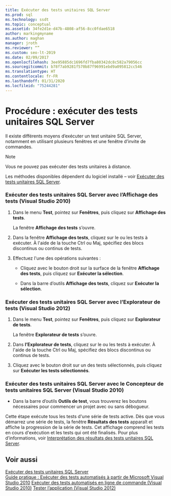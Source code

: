 ```yaml
---
title: Exécuter des tests unitaires SQL Server
ms.prod: sql
ms.technology: ssdt
ms.topic: conceptual
ms.assetid: 34fe2d1e-d47b-4808-af56-8cc0fdae6518
author: markingmyname
ms.author: maghan
manager: jroth
ms.reviewer: “”
ms.custom: seo-lt-2019
ms.date: 02/09/2017
ms.openlocfilehash: 3ee95885dc1696fd7fba80342dc8c582a79056cc
ms.sourcegitcommit: b78f7ab9281f570b87f96991ebd9a095812cc546
ms.translationtype: HT
ms.contentlocale: fr-FR
ms.lasthandoff: 01/31/2020
ms.locfileid: "75244281"
---
```

# <a name="how-to-run-sql-server-unit-tests"></a>Procédure : exécuter des tests unitaires SQL Server

Il existe différents moyens d’exécuter un test unitaire SQL Server, notamment en utilisant plusieurs fenêtres et une fenêtre d’invite de commandes.  
  
> [!NOTE]  
> Vous ne pouvez pas exécuter des tests unitaires à distance.  
  
Les méthodes disponibles dépendent du logiciel installé – voir [Exécuter des tests unitaires SQL Server](../ssdt/running-sql-server-unit-tests.md).  
  
### <a name="to-run-sql-server-unit-tests-using-test-view-visual-studio-2010"></a>Exécuter des tests unitaires SQL Server avec l’Affichage des tests (Visual Studio 2010)  
  
1.  Dans le menu **Test**, pointez sur **Fenêtres**, puis cliquez sur **Affichage des tests**.  
  
    La fenêtre **Affichage des tests** s’ouvre.  
  
2.  Dans la fenêtre **Affichage des tests**, cliquez sur le ou les tests à exécuter. À l'aide de la touche Ctrl ou Maj, spécifiez des blocs discontinus ou continus de tests.  
  
3.  Effectuez l'une des opérations suivantes :  
  
    -   Cliquez avec le bouton droit sur la surface de la fenêtre **Affichage des tests**, puis cliquez sur **Exécuter la sélection**.  
  
    -   Dans la barre d’outils **Affichage des tests**, cliquez sur **Exécuter la sélection**.  
  
### <a name="to-run-sql-server-unit-tests-using-test-explorer-visual-studio-2012"></a>Exécuter des tests unitaires SQL Server avec l’Explorateur de tests (Visual Studio 2012)  
  
1.  Dans le menu **Test**, pointez sur **Fenêtres**, puis cliquez sur **Explorateur de tests**.  
  
    La fenêtre **Explorateur de tests** s’ouvre.  
  
2.  Dans **l’Explorateur de tests**, cliquez sur le ou les tests à exécuter. À l'aide de la touche Ctrl ou Maj, spécifiez des blocs discontinus ou continus de tests.  
  
3.  Cliquez avec le bouton droit sur un des tests sélectionnés, puis cliquez sur **Exécuter les tests sélectionnés**.  
  
### <a name="to-run-sql-server-unit-tests-from-the-sql-server-unit-test-designer-visual-studio-2010"></a>Exécuter des tests unitaires SQL Server avec le Concepteur de tests unitaires SQL Server (Visual Studio 2010)  
  
-   Dans la barre d’outils **Outils de test**, vous trouverez les boutons nécessaires pour commencer un projet avec ou sans débogueur.  
  
Cette étape exécute tous les tests d'une série de tests active. Dès que vous démarrez une série de tests, la fenêtre **Résultats des tests** apparaît et affiche la progression de la série de tests. Cet affichage comprend les tests en cours d'exécution et les tests qui ont été finalisés. Pour plus d’informations, voir [Interprétation des résultats des tests unitaires SQL Server](../ssdt/interpreting-sql-server-unit-test-results.md).  
  
## <a name="see-also"></a>Voir aussi  
[Exécuter des tests unitaires SQL Server](../ssdt/running-sql-server-unit-tests.md)  
[Guide pratique : Exécuter des tests automatisés à partir de Microsoft Visual Studio 2010](https://msdn.microsoft.com/library/ms182470(VS.100).aspx)  
[Exécuter des tests automatisés en ligne de commande (Visual Studio 2010)](https://msdn.microsoft.com/library/ms182486(VS.100).aspx)  
[Tester l’application (Visual Studio 2012)](https://msdn.microsoft.com/library/ms182409.aspx)  
  
